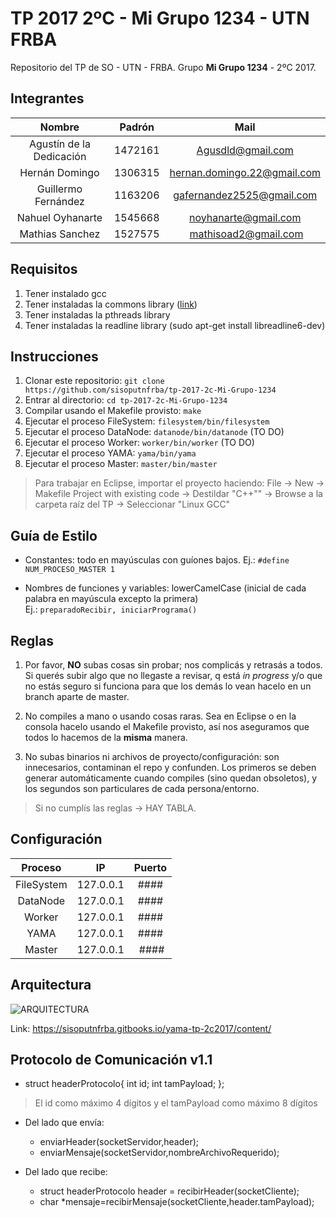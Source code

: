 # TP 2017 2ºC - Mi Grupo 1234 - UTN FRBA

Repositorio del TP de SO - UTN - FRBA.
Grupo **Mi Grupo 1234** - 2ºC 2017.


## Integrantes

Nombre | Padrón | Mail |
:---: | :---: | :---: |
Agustín de la Dedicación | 1472161 | Agusdld@gmail.com |
Hernán Domingo | 1306315 | hernan.domingo.22@gmail.com |
Guillermo Fernández | 1163206 | gafernandez2525@gmail.com |
Nahuel Oyhanarte | 1545668 | noyhanarte@gmail.com |
Mathias Sanchez | 1527575 | mathisoad2@gmail.com |


## Requisitos

1. Tener instalado gcc
2. Tener instaladas la commons library ([link](https://github.com/sisoputnfrba/so-commons-library))
3. Tener instaladas la pthreads library
4. Tener instaladas la readline library (sudo apt-get install libreadline6-dev)


## Instrucciones

1. Clonar este repositorio: `git clone https://github.com/sisoputnfrba/tp-2017-2c-Mi-Grupo-1234`
2. Entrar al directorio: `cd tp-2017-2c-Mi-Grupo-1234`
3. Compilar usando el Makefile provisto: `make`
4. Ejecutar el proceso FileSystem: `filesystem/bin/filesystem`
5. Ejecutar el proceso DataNode: `datanode/bin/datanode` (TO DO)
6. Ejecutar el proceso Worker: `worker/bin/worker` (TO DO)
7. Ejecutar el proceso YAMA: `yama/bin/yama`
8. Ejecutar el proceso Master: `master/bin/master`

> Para trabajar en Eclipse, importar el proyecto haciendo: File -> New -> Makefile Project with existing code -> Destildar "C++"" -> Browse a la carpeta raíz del TP -> Seleccionar "Linux GCC"


## Guía de Estilo

* Constantes: todo en mayúsculas con guíones bajos. Ej.: `#define NUM_PROCESO_MASTER 1`

* Nombres de funciones y variables: lowerCamelCase (inicial de cada palabra en mayúscula excepto la primera)   
Ej.: `preparadoRecibir, iniciarPrograma()`


## Reglas

1) Por favor, **NO** subas cosas sin probar; nos complicás y retrasás a todos.
Si querés subir algo que no llegaste a revisar, q está _in progress_ y/o que no estás seguro si funciona para que los demás lo vean hacelo en un branch aparte de master.

2) No compiles a mano o usando cosas raras. Sea en Eclipse o en la consola hacelo usando el Makefile provisto, así nos aseguramos que todos lo hacemos de la **misma** manera.

3) No subas binarios ni archivos de proyecto/configuración: son innecesarios, contaminan el repo y confunden. 
Los primeros se deben generar automáticamente cuando compiles (sino quedan obsoletos), y los segundos son particulares de cada persona/entorno.

> Si no cumplís las reglas -> HAY TABLA. 


## Configuración

Proceso | IP | Puerto |
:---: | :---: | :---: |
FileSystem | 127.0.0.1 | #### |
DataNode | 127.0.0.1 | #### |
Worker | 127.0.0.1 | #### |
YAMA | 127.0.0.1 | #### |
Master | 127.0.0.1 | #### |


## Arquitectura

![ARQUITECTURA](https://sisoputnfrba.gitbooks.io/yama-tp-2c2017/content/assets/arquitectura.png)

Link: https://sisoputnfrba.gitbooks.io/yama-tp-2c2017/content/


## Protocolo de Comunicación v1.1

* struct headerProtocolo{
	int id;
	int tamPayload;
};

> El id como máximo 4 dígitos y el tamPayload como máximo 8 dígitos

* Del lado que envía:
	* enviarHeader(socketServidor,header);
	* enviarMensaje(socketServidor,nombreArchivoRequerido);
	
* Del lado que recibe:
	* struct headerProtocolo header = recibirHeader(socketCliente);
	* char *mensaje=recibirMensaje(socketCliente,header.tamPayload);


